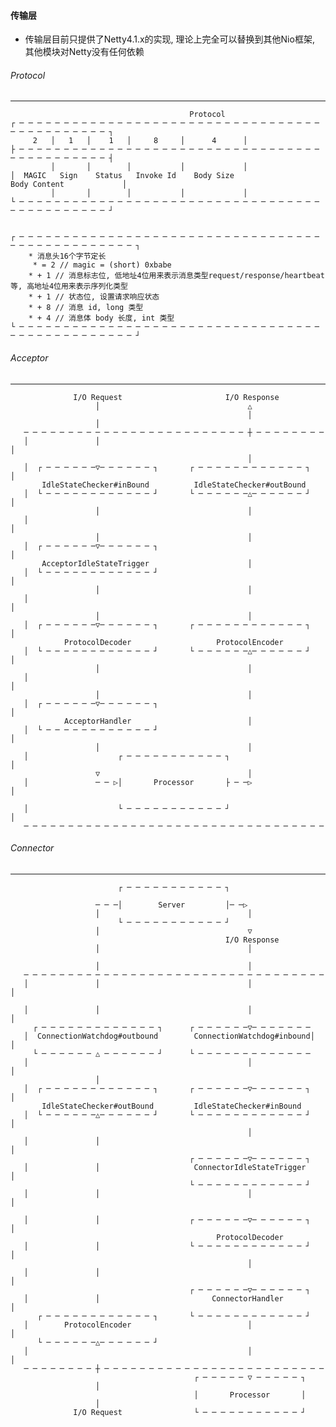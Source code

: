 #### 传输层
- 传输层目前只提供了Netty4.1.x的实现, 理论上完全可以替换到其他Nio框架, 其他模块对Netty没有任何依赖

###### Protocol

*****************************************************************************
                                            Protocol
    ┌ ─ ─ ─ ─ ─ ─ ─ ─ ─ ─ ─ ─ ─ ─ ─ ─ ─ ─ ─ ─ ─ ─ ─ ─ ─ ─ ─ ─ ─ ─ ─ ─ ─ ─ ─ ─ ─ ─ ─ ─ ─ ─ ─ ─ ─ ┐
         2   │   1   │    1   │     8     │      4      │
    ├ ─ ─ ─ ─ ─ ─ ─ ─ ─ ─ ─ ─ ─ ─ ─ ─ ─ ─ ─ ─ ─ ─ ─ ─ ─ ─ ─ ─ ─ ─ ─ ─ ─ ─ ─ ─ ─ ─ ─ ─ ─ ─ ─ ─ ─ ┤
             │       │        │           │             │
    │  MAGIC   Sign    Status   Invoke Id    Body Size                 Body Content             │
             │       │        │           │             │
    └ ─ ─ ─ ─ ─ ─ ─ ─ ─ ─ ─ ─ ─ ─ ─ ─ ─ ─ ─ ─ ─ ─ ─ ─ ─ ─ ─ ─ ─ ─ ─ ─ ─ ─ ─ ─ ─ ─ ─ ─ ─ ─ ─ ─ ─ ┘


    ┌ ─ ─ ─ ─ ─ ─ ─ ─ ─ ─ ─ ─ ─ ─ ─ ─ ─ ─ ─ ─ ─ ─ ─ ─ ─ ─ ─ ─ ─ ─ ─ ─ ─ ─ ─ ─ ─ ─ ─ ─ ─ ─ ─ ─ ─ ─ ─ ─ ┐
        * 消息头16个字节定长
         * = 2 // magic = (short) 0xbabe 
        * + 1 // 消息标志位, 低地址4位用来表示消息类型request/response/heartbeat等, 高地址4位用来表示序列化类型
        * + 1 // 状态位, 设置请求响应状态
        * + 8 // 消息 id, long 类型 
        * + 4 // 消息体 body 长度, int 类型
    └ ─ ─ ─ ─ ─ ─ ─ ─ ─ ─ ─ ─ ─ ─ ─ ─ ─ ─ ─ ─ ─ ─ ─ ─ ─ ─ ─ ─ ─ ─ ─ ─ ─ ─ ─ ─ ─ ─ ─ ─ ─ ─ ─ ─ ─ ─ ─ ─ ┘

###### Acceptor

*****************************************************************************
                  I/O Request                       I/O Response
                       │                                 △
                                                         │
                       │
       ─ ─ ─ ─ ─ ─ ─ ─ ─ ─ ─ ─ ─ ─ ─ ─ ─ ─ ─ ─ ─ ─ ─ ─ ─ ┼ ─ ─ ─ ─ ─ ─ ─ ─
       │               │                                                  │
                                                         │
       │  ┌ ─ ─ ─ ─ ─ ─▽─ ─ ─ ─ ─ ─ ┐       ┌ ─ ─ ─ ─ ─ ─ ─ ─ ─ ─ ─ ─ ┐   │
           IdleStateChecker#inBound          IdleStateChecker#outBound
       │  └ ─ ─ ─ ─ ─ ─ ─ ─ ─ ─ ─ ─ ┘       └ ─ ─ ─ ─ ─ ─△─ ─ ─ ─ ─ ─ ┘   │
                       │                                 │
       │                                                                  │
                       │                                 │
       │  ┌ ─ ─ ─ ─ ─ ─▽─ ─ ─ ─ ─ ─ ┐                                     │
           AcceptorIdleStateTrigger                      │
       │  └ ─ ─ ─ ─ ─ ─ ─ ─ ─ ─ ─ ─ ┘                                     │
                       │                                 │
       │                                                                  │
                       │                                 │
       │  ┌ ─ ─ ─ ─ ─ ─▽─ ─ ─ ─ ─ ─ ┐       ┌ ─ ─ ─ ─ ─ ─ ─ ─ ─ ─ ─ ─ ┐   │
                ProtocolDecoder                   ProtocolEncoder
       │  └ ─ ─ ─ ─ ─ ─ ─ ─ ─ ─ ─ ─ ┘       └ ─ ─ ─ ─ ─ ─△─ ─ ─ ─ ─ ─ ┘   │
                       │                                 │
       │                                                                  │
                       │                                 │
       │  ┌ ─ ─ ─ ─ ─ ─▽─ ─ ─ ─ ─ ─ ┐                                     │
                AcceptorHandler                          │
       │  └ ─ ─ ─ ─ ─ ─ ─ ─ ─ ─ ─ ─ ┘                                     │
                       │                                 │
       │                    ┌ ─ ─ ─ ─ ─ ─ ─ ─ ─ ─ ─ ┐                     │
                       ▽                                 │
       │               ─ ─ ▷│       Processor       ├ ─ ─▷                │

       │                    └ ─ ─ ─ ─ ─ ─ ─ ─ ─ ─ ─ ┘                     │
       ─ ─ ─ ─ ─ ─ ─ ─ ─ ─ ─ ─ ─ ─ ─ ─ ─ ─ ─ ─ ─ ─ ─ ─ ─ ─ ─ ─ ─ ─ ─ ─ ─ ─


###### Connector

*****************************************************************************
                            ┌ ─ ─ ─ ─ ─ ─ ─ ─ ─ ─ ─ ┐

                       ─ ─ ─│        Server         │─ ─▷
                       │                                 │
                            └ ─ ─ ─ ─ ─ ─ ─ ─ ─ ─ ─ ┘
                       │                                 ▽
                                                    I/O Response
                       │                                 │

                       │                                 │
       ─ ─ ─ ─ ─ ─ ─ ─ ─ ─ ─ ─ ─ ─ ─ ─ ─ ─ ─ ─ ─ ─ ─ ─ ─ ─ ─ ─ ─ ─ ─ ─ ─ ─
       │               │                                 │                │

       │               │                                 │                │
         ┌ ─ ─ ─ ─ ─ ─ ─ ─ ─ ─ ─ ─ ─ ┐      ┌ ─ ─ ─ ─ ─ ─▽─ ─ ─ ─ ─ ─ ─
       │  ConnectionWatchdog#outbound        ConnectionWatchdog#inbound│  │
         └ ─ ─ ─ ─ ─ ─ △ ─ ─ ─ ─ ─ ─ ┘      └ ─ ─ ─ ─ ─ ─ ─ ─ ─ ─ ─ ─ ─
       │                                                 │                │
                       │
       │  ┌ ─ ─ ─ ─ ─ ─ ─ ─ ─ ─ ─ ─ ┐       ┌ ─ ─ ─ ─ ─ ─▽─ ─ ─ ─ ─ ─ ┐   │
           IdleStateChecker#outBound         IdleStateChecker#inBound
       │  └ ─ ─ ─ ─ ─ ─△─ ─ ─ ─ ─ ─ ┘       └ ─ ─ ─ ─ ─ ─ ─ ─ ─ ─ ─ ─ ┘   │
                                                         │
       │               │                                                  │
                                            ┌ ─ ─ ─ ─ ─ ─▽─ ─ ─ ─ ─ ─ ┐
       │               │                     ConnectorIdleStateTrigger    │
                                            └ ─ ─ ─ ─ ─ ─ ─ ─ ─ ─ ─ ─ ┘
       │               │                                 │                │

       │               │                    ┌ ─ ─ ─ ─ ─ ─▽─ ─ ─ ─ ─ ─ ┐   │
                                                  ProtocolDecoder
       │               │                    └ ─ ─ ─ ─ ─ ─ ─ ─ ─ ─ ─ ─ ┘   │
                                                         │
       │               │                                                  │
                                            ┌ ─ ─ ─ ─ ─ ─▽─ ─ ─ ─ ─ ─ ┐
       │               │                         ConnectorHandler         │
          ┌ ─ ─ ─ ─ ─ ─ ─ ─ ─ ─ ─ ─ ┐       └ ─ ─ ─ ─ ─ ─ ─ ─ ─ ─ ─ ─ ┘
       │        ProtocolEncoder                          │                │
          └ ─ ─ ─ ─ ─ ─△─ ─ ─ ─ ─ ─ ┘
       │                                                 │                │
       ─ ─ ─ ─ ─ ─ ─ ─ ┼ ─ ─ ─ ─ ─ ─ ─ ─ ─ ─ ─ ─ ─ ─ ─ ─ ─ ─ ─ ─ ─ ─ ─ ─ ─
                                             ┌ ─ ─ ─ ─ ─ ▽ ─ ─ ─ ─ ─ ┐
                       │
                                             │       Processor       │
                       │
                  I/O Request                └ ─ ─ ─ ─ ─ ─ ─ ─ ─ ─ ─ ┘